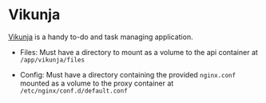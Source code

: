# Vikunja

[Vikunja](https://vikunja.io/) is a handy to-do and task managing application.

- Files: Must have a directory to mount as a volume to the api container at `/app/vikunja/files`

- Config: Must have a directory containing the provided `nginx.conf` mounted as a volume to the proxy container at `/etc/nginx/conf.d/default.conf`
